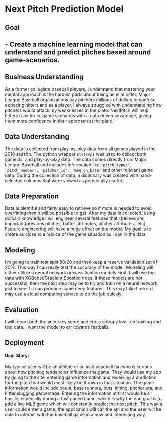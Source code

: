 # Next Pitch Prediction Model
## Goal 
## - Create a machine learning model that can understand and predict pitches based around game-scenarios.

## Business Understanding
As a former collegiate baseball players, I understand that mastering your mental apprroach is the hardest parts about being an elite hitter. Major League Baseball organizations pay pitchers millions of dollars to confuse opposing hitters and as a player, I always struggled with understanding how pitchers would attack my weaknesses at the plate. NextPitch will help hitters train for in-game scenarios with a data driven advatnage, giving them more confidence in their approach at the plate.

## Data Understanding
The data is collected from play-by-play data from all games played in the 2018 season. The python wrapper ```StatsApi``` was used to collect both gameids, and play-by-play data. The data comes directly from Major League Baseball and includes information like ```'pitch_types', 'pitch_number', 'pitcher_id', 'men_on_base'``` and other relevant game data. During the collection of data, a dictionary was created with hand-selected columns that were viewed as potetnitally useful.  

## Data Preparation
Data is plentiful and fairly easy to retrieve so if more is needed to avoid overfitting then it will be possible to get. After my data is collected, using domain knowledge I will engineer several features that I believe are important(previous pitches, batter attributes, pitcher attributes...etc). Feature engineering will have a huge effect on the model. My goal is to create as close to a replica of the game situation as I can in the data. 

## Modeling
I’m going to train test split 80/20 and then keep a reserve validation set of 20%. This way I can really test the accuracy of the model. Modeling will either utilize a neural network or classification models.First, I will use the data with XGBoost/Gradient Boosted trees. If those models are not successful, then the next step may be to try and train on a neural network just to see if it can produce some deep features. This may take time so I may use a cloud computing service to do the job quickly. 

## Evaluation
I will report both the accuracy score and cross entropy loss, on training and test data. I want the model to err towards fastballs. 
## Deployment
#### User Story:
My typical user will be an athlete or an avid baseball fan who is curious about how pitching tendencies influence the game. They would use my app by going  to the site, entering game information and receiving a prediction for the pitch that would most likely be thrown in that situation. The game information would include count, base runners, outs, inning, pitcher era, and hitter slugging percentage. Entering the information at first would be a hassle, especially during a fast paced game, which is why the end goal is to add a live MLB game which will constantly predict the next pitch. This way a user could enter a game, the application will call the api and the user will be able to interact with the baseball game in a new and interesting way. 



